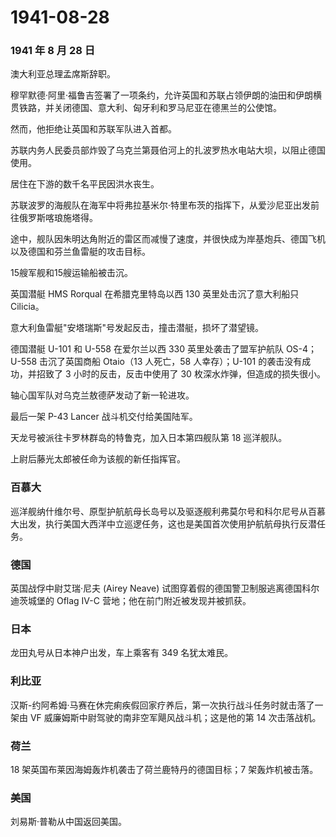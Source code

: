 # 1941-08-28

### 1941 年 8 月 28 日

澳大利亚总理孟席斯辞职。

穆罕默德·阿里·福鲁吉签署了一项条约，允许英国和苏联占领伊朗的油田和伊朗横贯铁路，并关闭德国、意大利、匈牙利和罗马尼亚在德黑兰的公使馆。

然而，他拒绝让英国和苏联军队进入首都。

苏联内务人民委员部炸毁了乌克兰第聂伯河上的扎波罗热水电站大坝，以阻止德国使用。

居住在下游的数千名平民因洪水丧生。

苏联波罗的海舰队在海军中将弗拉基米尔·特里布茨的指挥下，从爱沙尼亚出发前往俄罗斯喀琅施塔得。

途中，舰队因朱明达角附近的雷区而减慢了速度，并很快成为岸基炮兵、德国飞机以及德国和芬兰鱼雷艇的攻击目标。

15艘军舰和15艘运输船被击沉。

英国潜艇 HMS Rorqual 在希腊克里特岛以西 130 英里处击沉了意大利船只
Cilicia。

意大利鱼雷艇"安塔瑞斯"号发起反击，撞击潜艇，损坏了潜望镜。

德国潜艇 U-101 和 U-558 在爱尔兰以西 330 英里处袭击了盟军护航队
OS-4；U-558 击沉了英国商船 Otaio（13 人死亡，58 人幸存）；U-101
的袭击没有成功，并招致了 3 小时的反击，反击中使用了 30
枚深水炸弹，但造成的损失很小。

轴心国军队对乌克兰敖德萨发动了新一轮进攻。

最后一架 P-43 Lancer 战斗机交付给美国陆军。

天龙号被派往卡罗林群岛的特鲁克，加入日本第四舰队第 18 巡洋舰队。

上尉后藤光太郎被任命为该舰的新任指挥官。

### 百慕大

巡洋舰纳什维尔号、原型护航航母长岛号以及驱逐舰利弗莫尔号和科尔尼号从百慕大出发，执行美国大西洋中立巡逻任务，这也是美国首次使用护航航母执行反潜任务。

### 德国

英国战俘中尉艾瑞·尼夫 (Airey Neave)
试图穿着假的德国警卫制服逃离德国科尔迪茨城堡的 Oflag IV-C
营地；他在前门附近被发现并被抓获。

### 日本

龙田丸号从日本神户出发，车上乘客有 349 名犹太难民。

### 利比亚

汉斯-约阿希姆·马赛在休完痢疾假回家疗养后，第一次执行战斗任务时就击落了一架由
VF 威廉姆斯中尉驾驶的南非空军飓风战斗机；这是他的第 14 次击落战机。

### 荷兰

18 架英国布莱因海姆轰炸机袭击了荷兰鹿特丹的德国目标；7 架轰炸机被击落。

### 美国

刘易斯·普勒从中国返回美国。